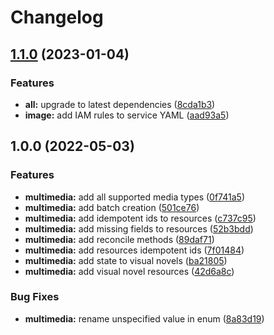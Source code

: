 # Changelog

## [1.1.0](https://www.github.com/animeapis/api-nodejs-client/compare/multimedia-v1.0.0...multimedia-v1.1.0) (2023-01-04)


### Features

* **all:** upgrade to latest dependencies ([8cda1b3](https://www.github.com/animeapis/api-nodejs-client/commit/8cda1b3c9ddb876cbbcf6b5d89cf5f6d0f5aa0ad))
* **image:** add IAM rules to service YAML ([aad93a5](https://www.github.com/animeapis/api-nodejs-client/commit/aad93a57012872a5f1d0972505c7ba642d31b451))

## 1.0.0 (2022-05-03)


### Features

* **multimedia:** add all supported media types ([0f741a5](https://www.github.com/animeapis/api-nodejs-client/commit/0f741a5277ebe235d68607f208aca8877185b97b))
* **multimedia:** add batch creation ([501ce76](https://www.github.com/animeapis/api-nodejs-client/commit/501ce76f5d1222c5d0b1f682e8eba029c168f15a))
* **multimedia:** add idempotent ids to resources ([c737c95](https://www.github.com/animeapis/api-nodejs-client/commit/c737c9561c940874a4a493d034fbca7a9f2fe0ec))
* **multimedia:** add missing fields to resources ([52b3bdd](https://www.github.com/animeapis/api-nodejs-client/commit/52b3bdd68d06e0b171837daf37c47a016facf39d))
* **multimedia:** add reconcile methods ([89daf71](https://www.github.com/animeapis/api-nodejs-client/commit/89daf71a5c696f593260813e97ae1cdf32f0bf56))
* **multimedia:** add resources idempotent ids ([7f01484](https://www.github.com/animeapis/api-nodejs-client/commit/7f01484927bb36b3d66a073860b2b6b232dfb964))
* **multimedia:** add state to visual novels ([ba21805](https://www.github.com/animeapis/api-nodejs-client/commit/ba218054dfdad71db4d2dc6388b6108d218c2f9a))
* **multimedia:** add visual novel resources ([42d6a8c](https://www.github.com/animeapis/api-nodejs-client/commit/42d6a8c75893d1046d8a4827ddb75afa92b9f812))


### Bug Fixes

* **multimedia:** rename unspecified value in enum ([8a83d19](https://www.github.com/animeapis/api-nodejs-client/commit/8a83d19958e43bef6d79b6fae645bf21c40f1cf3))
